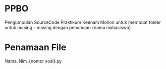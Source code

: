 # PPBO
Pengumpulan SourceCode Praktikum Keenam
Mohon untuk membuat folder untuk masing - masing dengan penamaan {nama mahasiswa}
# Penamaan File
Nama_Nim_{nomor soal}.py
